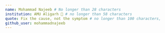 ```yaml
---
name: Mohammad Najeeb # No longer than 28 characters
institution: AMU Aligarh 🚩 # no longer than 58 characters
quote: Fix the cause, not the symptom # no longer than 100 characters, avoid using quotes(") to guarantee the format remains the same.
github_user: mohammadnajeeb
---
```


